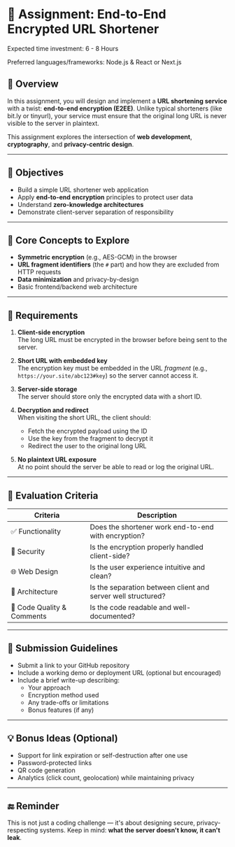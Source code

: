 # 📝 Assignment: End-to-End Encrypted URL Shortener

Expected time investment: 6 - 8 Hours

Preferred languages/frameworks: Node.js & React or Next.js 

## 📘 Overview

In this assignment, you will design and implement a **URL shortening service** with a twist: **end-to-end encryption (E2EE)**. Unlike typical shorteners (like bit.ly or tinyurl), your service must ensure that the original long URL is never visible to the server in plaintext.

This assignment explores the intersection of **web development**, **cryptography**, and **privacy-centric design**.

---

## 🎯 Objectives

- Build a simple URL shortener web application
- Apply **end-to-end encryption** principles to protect user data
- Understand **zero-knowledge architectures**
- Demonstrate client-server separation of responsibility

---

## 🧠 Core Concepts to Explore

- **Symmetric encryption** (e.g., AES-GCM) in the browser
- **URL fragment identifiers** (the `#` part) and how they are excluded from HTTP requests
- **Data minimization** and privacy-by-design
- Basic frontend/backend web architecture

---

## 📌 Requirements

1. **Client-side encryption**  
   The long URL must be encrypted in the browser before being sent to the server.

2. **Short URL with embedded key**  
   The encryption key must be embedded in the URL *fragment* (e.g., `https://your.site/abc123#key`) so the server cannot access it.

3. **Server-side storage**  
   The server should store only the encrypted data with a short ID.

4. **Decryption and redirect**  
   When visiting the short URL, the client should:
   - Fetch the encrypted payload using the ID
   - Use the key from the fragment to decrypt it
   - Redirect the user to the original long URL

5. **No plaintext URL exposure**  
   At no point should the server be able to read or log the original URL.

---

## 🧪 Evaluation Criteria

| Criteria                        | Description                                                  |
|--------------------------------|--------------------------------------------------------------|
| ✅ Functionality                | Does the shortener work end-to-end with encryption?          |
| 🔐 Security                    | Is the encryption properly handled client-side?              |
| 🌐 Web Design                  | Is the user experience intuitive and clean?                  |
| 🧱 Architecture                | Is the separation between client and server well structured? |
| 📖 Code Quality & Comments     | Is the code readable and well-documented?                    |

---

## 📂 Submission Guidelines

- Submit a link to your GitHub repository
- Include a working demo or deployment URL (optional but encouraged)
- Include a brief write-up describing:
  - Your approach
  - Encryption method used
  - Any trade-offs or limitations
  - Bonus features (if any)

---

## 💡 Bonus Ideas (Optional)

- Support for link expiration or self-destruction after one use
- Password-protected links
- QR code generation
- Analytics (click count, geolocation) while maintaining privacy

---

## 🔚 Reminder

This is not just a coding challenge — it's about designing secure, privacy-respecting systems. Keep in mind: **what the server doesn't know, it can't leak**.
